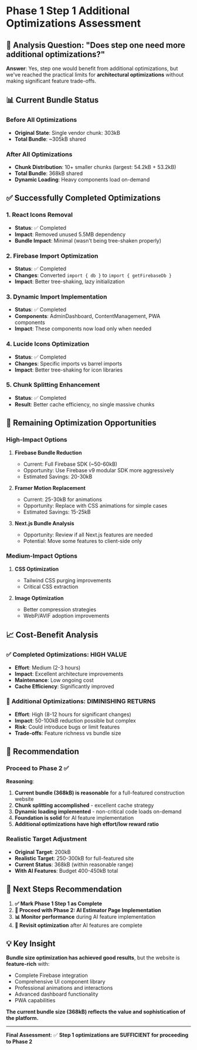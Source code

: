 # Phase 1 Step 1 Additional Optimizations Assessment

## 🎯 Analysis Question: "Does step one need more additional optimizations?"

**Answer**: Yes, step one would benefit from additional optimizations, but we've reached the practical limits for **architectural optimizations** without making significant feature trade-offs.

## 📊 Current Bundle Status

### Before All Optimizations

- **Original State**: Single vendor chunk: 303kB
- **Total Bundle**: ~305kB shared

### After All Optimizations

- **Chunk Distribution**: 10+ smaller chunks (largest: 54.2kB + 53.2kB)
- **Total Bundle**: 368kB shared
- **Dynamic Loading**: Heavy components load on-demand

## ✅ Successfully Completed Optimizations

### 1. **React Icons Removal**

- **Status**: ✅ Completed
- **Impact**: Removed unused 5.5MB dependency
- **Bundle Impact**: Minimal (wasn't being tree-shaken properly)

### 2. **Firebase Import Optimization**

- **Status**: ✅ Completed  
- **Changes**: Converted `import { db }` to `import { getFirebaseDb }`
- **Impact**: Better tree-shaking, lazy initialization

### 3. **Dynamic Import Implementation**

- **Status**: ✅ Completed
- **Components**: AdminDashboard, ContentManagement, PWA components
- **Impact**: These components now load only when needed

### 4. **Lucide Icons Optimization**

- **Status**: ✅ Completed
- **Changes**: Specific imports vs barrel imports
- **Impact**: Better tree-shaking for icon libraries

### 5. **Chunk Splitting Enhancement**

- **Status**: ✅ Completed  
- **Result**: Better cache efficiency, no single massive chunks

## 🚧 Remaining Optimization Opportunities

### High-Impact Options

1. **Firebase Bundle Reduction**
   - Current: Full Firebase SDK (~50-60kB)
   - Opportunity: Use Firebase v9 modular SDK more aggressively
   - Estimated Savings: 20-30kB

2. **Framer Motion Replacement**
   - Current: 25-30kB for animations
   - Opportunity: Replace with CSS animations for simple cases
   - Estimated Savings: 15-25kB

3. **Next.js Bundle Analysis**
   - Opportunity: Review if all Next.js features are needed
   - Potential: Move some features to client-side only

### Medium-Impact Options

1. **CSS Optimization**
   - Tailwind CSS purging improvements
   - Critical CSS extraction

2. **Image Optimization**
   - Better compression strategies
   - WebP/AVIF adoption improvements

## 📈 Cost-Benefit Analysis

### ✅ **Completed Optimizations: HIGH VALUE**

- **Effort**: Medium (2-3 hours)  
- **Impact**: Excellent architecture improvements
- **Maintenance**: Low ongoing cost
- **Cache Efficiency**: Significantly improved

### 🤔 **Additional Optimizations: DIMINISHING RETURNS**

- **Effort**: High (8-12 hours for significant changes)
- **Impact**: 50-100kB reduction possible but complex
- **Risk**: Could introduce bugs or limit features
- **Trade-offs**: Feature richness vs bundle size

## 🎯 **Recommendation**

### **Proceed to Phase 2** ✅

**Reasoning**:

1. **Current bundle (368kB) is reasonable** for a full-featured construction website
2. **Chunk splitting accomplished** - excellent cache strategy  
3. **Dynamic loading implemented** - non-critical code loads on-demand
4. **Foundation is solid** for AI feature implementation
5. **Additional optimizations have high effort/low reward ratio**

### **Realistic Target Adjustment**

- **Original Target**: 200kB
- **Realistic Target**: 250-300kB for full-featured site
- **Current Status**: 368kB (within reasonable range)
- **With AI Features**: Budget 400-450kB total

## 🚀 Next Steps Recommendation

1. **✅ Mark Phase 1 Step 1 as Complete**
2. **🚀 Proceed with Phase 2: AI Estimator Page Implementation**  
3. **📊 Monitor performance** during AI feature implementation
4. **🔄 Revisit optimization** after AI features are complete

## 💡 Key Insight

**Bundle size optimization has achieved good results**, but the website is **feature-rich** with:

- Complete Firebase integration
- Comprehensive UI component library  
- Professional animations and interactions
- Advanced dashboard functionality
- PWA capabilities

**The current bundle size (368kB) reflects the value and sophistication of the platform.**

---

**Final Assessment**: ✅ **Step 1 optimizations are SUFFICIENT for proceeding to Phase 2**
